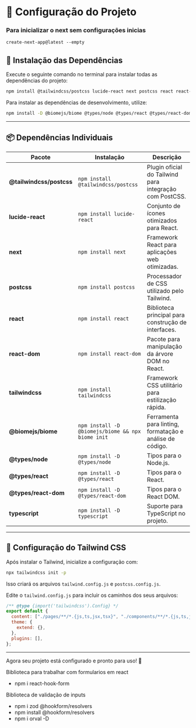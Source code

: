 # 🚀 Configuração do Projeto

### Para inicializar o next sem configurações inicias

```
create-next-app@latest --empty
```

## 📌 Instalação das Dependências

Execute o seguinte comando no terminal para instalar todas as dependências do projeto:

```sh
npm install @tailwindcss/postcss lucide-react next postcss react react-dom tailwindcss
```

Para instalar as dependências de desenvolvimento, utilize:

```sh
npm install -D @biomejs/biome @types/node @types/react @types/react-dom typescript
```

---

## 📦 Dependências Individuais

| Pacote | Instalação | Descrição |
|--------|------------|------------|
| **@tailwindcss/postcss** | `npm install @tailwindcss/postcss` | Plugin oficial do Tailwind para integração com PostCSS. |
| **lucide-react** | `npm install lucide-react` | Conjunto de ícones otimizados para React. |
| **next** | `npm install next` | Framework React para aplicações web otimizadas. |
| **postcss** | `npm install postcss` | Processador de CSS utilizado pelo Tailwind. |
| **react** | `npm install react` | Biblioteca principal para construção de interfaces. |
| **react-dom** | `npm install react-dom` | Pacote para manipulação da árvore DOM no React. |
| **tailwindcss** | `npm install tailwindcss` | Framework CSS utilitário para estilização rápida. |
| **@biomejs/biome** | `npm install -D @biomejs/biome && npx biome init` | Ferramenta para linting, formatação e análise de código. |
| **@types/node** | `npm install -D @types/node` | Tipos para o Node.js. |
| **@types/react** | `npm install -D @types/react` | Tipos para o React. |
| **@types/react-dom** | `npm install -D @types/react-dom` | Tipos para o React DOM. |
| **typescript** | `npm install -D typescript` | Suporte para TypeScript no projeto. |

---

## 🔧 Configuração do Tailwind CSS

Após instalar o Tailwind, inicialize a configuração com:

```sh
npx tailwindcss init -p
```

Isso criará os arquivos `tailwind.config.js` e `postcss.config.js`.

Edite o `tailwind.config.js` para incluir os caminhos dos seus arquivos:

```js
/** @type {import('tailwindcss').Config} */
export default {
  content: ["./pages/**/*.{js,ts,jsx,tsx}", "./components/**/*.{js,ts,jsx,tsx}"],
  theme: {
    extend: {},
  },
  plugins: [],
};
```

---

Agora seu projeto está configurado e pronto para uso! 🚀


Biblioteca para trabalhar com formularios em react
 - npm i react-hook-form

Biblioteca de validação de inputs
 - npm i zod @hookform/resolvers
 - npm install @hookform/resolvers
 - npm i orval -D
